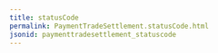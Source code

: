 ```yaml
---
title: statusCode
permalink: PaymentTradeSettlement.statusCode.html
jsonid: paymenttradesettlement_statuscode
---
```

